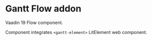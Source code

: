 # Gantt Flow addon

Vaadin 19 Flow component.

Component integrates `<gantt-element>` LitElement web component.


